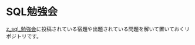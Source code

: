 # SQL勉強会

[z_sql_勉強会](https://coconala.slack.com/archives/CFE9H9494)に投稿されている宿題や出題されている問題を解いて置いておくリポジトリです。